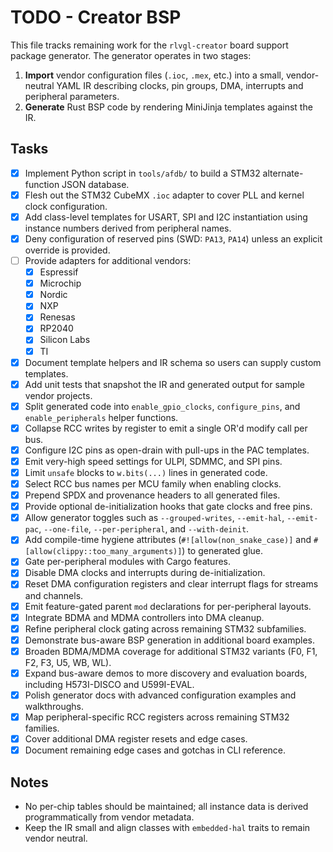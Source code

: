 <!--
TODO-CREATOR-BSP.md - Task list for the BSP generator in rlvgl-creator.
-->
# TODO - Creator BSP

This file tracks remaining work for the `rlvgl-creator` board support
package generator. The generator operates in two stages:

1. **Import** vendor configuration files (`.ioc`, `.mex`, etc.) into a small,
   vendor-neutral YAML IR describing clocks, pin groups, DMA, interrupts and
   peripheral parameters.
2. **Generate** Rust BSP code by rendering MiniJinja templates against the IR.

## Tasks

- [x] Implement Python script in `tools/afdb/` to build a STM32 alternate-
      function JSON database.
- [x] Flesh out the STM32 CubeMX `.ioc` adapter to cover PLL and kernel
      clock configuration.
- [x] Add class-level templates for USART, SPI and I2C instantiation using
      instance numbers derived from peripheral names.
- [x] Deny configuration of reserved pins (SWD: `PA13`, `PA14`) unless an
      explicit override is provided.
- [ ] Provide adapters for additional vendors:
  - [x] Espressif
  - [x] Microchip
  - [x] Nordic
  - [x] NXP
  - [x] Renesas
  - [x] RP2040
  - [x] Silicon Labs
  - [x] TI
- [x] Document template helpers and IR schema so users can supply custom
      templates.
- [x] Add unit tests that snapshot the IR and generated output for sample
      vendor projects.
- [x] Split generated code into `enable_gpio_clocks`, `configure_pins`, and
      `enable_peripherals` helper functions.
- [x] Collapse RCC writes by register to emit a single OR'd modify call per
      bus.
- [x] Configure I2C pins as open-drain with pull-ups in the PAC templates.
- [x] Emit very-high speed settings for ULPI, SDMMC, and SPI pins.
- [x] Limit `unsafe` blocks to `w.bits(...)` lines in generated code.
- [x] Select RCC bus names per MCU family when enabling clocks.
- [x] Prepend SPDX and provenance headers to all generated files.
- [x] Provide optional de-initialization hooks that gate clocks and free pins.
- [x] Allow generator toggles such as `--grouped-writes`, `--emit-hal`,
      `--emit-pac`, `--one-file`, `--per-peripheral`, and `--with-deinit`.
- [x] Add compile-time hygiene attributes (`#![allow(non_snake_case)]` and
      `#[allow(clippy::too_many_arguments)]`) to generated glue.
- [x] Gate per-peripheral modules with Cargo features.
- [x] Disable DMA clocks and interrupts during de-initialization.
- [x] Reset DMA configuration registers and clear interrupt flags for streams
      and channels.
- [x] Emit feature-gated parent `mod` declarations for per-peripheral layouts.
- [x] Integrate BDMA and MDMA controllers into DMA cleanup.
- [x] Refine peripheral clock gating across remaining STM32 subfamilies.
- [x] Demonstrate bus-aware BSP generation in additional board examples.
- [x] Broaden BDMA/MDMA coverage for additional STM32 variants (F0, F1, F2, F3, U5, WB, WL).
- [x] Expand bus-aware demos to more discovery and evaluation boards, including H573I-DISCO and U599I-EVAL.
- [x] Polish generator docs with advanced configuration examples and walkthroughs.
- [x] Map peripheral-specific RCC registers across remaining STM32 families.
- [x] Cover additional DMA register resets and edge cases.
- [x] Document remaining edge cases and gotchas in CLI reference.

## Notes

- No per-chip tables should be maintained; all instance data is derived
  programmatically from vendor metadata.
- Keep the IR small and align classes with `embedded-hal` traits to remain
  vendor neutral.

